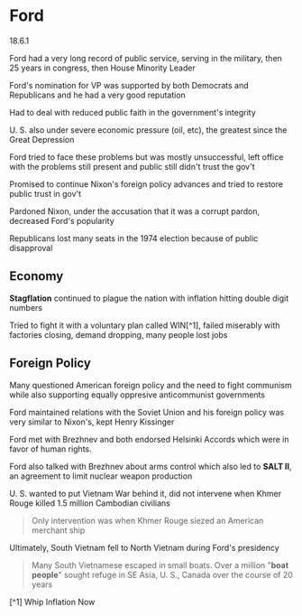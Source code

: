 # Ford

18.6.1

Ford had a very long record of public service, serving in the military, then 25 years in congress, then House Minority Leader

Ford's nomination for VP was supported by both Democrats and Republicans and he had a very good reputation

Had to deal with reduced public faith in the government's integrity

U. S. also under severe economic pressure (oil, etc), the greatest since the Great Depression

Ford tried to face these problems but was mostly unsuccessful, left office with the problems still present and public still didn't trust the gov't 

Promised to continue Nixon's foreign policy advances and tried to restore public trust in gov't

Pardoned Nixon, under the accusation that it was a corrupt pardon, decreased Ford's popularity

Republicans lost many seats in the 1974 election because of public disapproval

## Economy

**Stagflation** continued to plague the nation with inflation hitting double digit numbers

Tried to fight it with a voluntary plan called WIN[^1], failed miserably with factories closing, demand dropping, many people lost jobs

## Foreign Policy

Many questioned American foreign policy and the need to fight communism while also supporting equally oppresive anticommunist governments

Ford maintained relations with the Soviet Union and his foreign policy was very similar to Nixon's, kept Henry Kissinger

Ford met with Brezhnev and both endorsed Helsinki Accords which were in favor of human rights. 

Ford also talked with Brezhnev about arms control which also led to **SALT II**, an agreement to limit nuclear weapon production

U. S. wanted to put Vietnam War behind it, did not intervene when Khmer Rouge killed 1.5 million Cambodian civilians

> Only intervention was when Khmer Rouge siezed an American merchant ship

Ultimately, South Vietnam fell to North Vietnam during Ford's presidency 

> Many South Vietnamese escaped in small boats. Over a million "**boat people**" sought refuge in SE Asia, U. S., Canada over the course of 20 years



[^1] Whip Inflation Now
